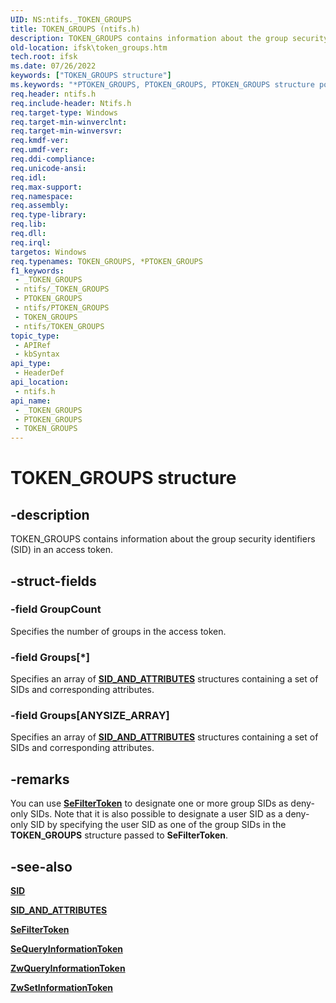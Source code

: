 ```yaml
---
UID: NS:ntifs._TOKEN_GROUPS
title: TOKEN_GROUPS (ntifs.h)
description: TOKEN_GROUPS contains information about the group security identifiers (SID) in an access token.
old-location: ifsk\token_groups.htm
tech.root: ifsk
ms.date: 07/26/2022
keywords: ["TOKEN_GROUPS structure"]
ms.keywords: "*PTOKEN_GROUPS, PTOKEN_GROUPS, PTOKEN_GROUPS structure pointer [Installable File System Drivers], TOKEN_GROUPS, TOKEN_GROUPS structure [Installable File System Drivers], _TOKEN_GROUPS, ifsk.token_groups, ntifs/PTOKEN_GROUPS, ntifs/TOKEN_GROUPS, securitystructures_97d0491f-87b4-4e76-8252-fad37cc94c1c.xml"
req.header: ntifs.h
req.include-header: Ntifs.h
req.target-type: Windows
req.target-min-winverclnt: 
req.target-min-winversvr: 
req.kmdf-ver: 
req.umdf-ver: 
req.ddi-compliance: 
req.unicode-ansi: 
req.idl: 
req.max-support: 
req.namespace: 
req.assembly: 
req.type-library: 
req.lib: 
req.dll: 
req.irql: 
targetos: Windows
req.typenames: TOKEN_GROUPS, *PTOKEN_GROUPS
f1_keywords:
 - _TOKEN_GROUPS
 - ntifs/_TOKEN_GROUPS
 - PTOKEN_GROUPS
 - ntifs/PTOKEN_GROUPS
 - TOKEN_GROUPS
 - ntifs/TOKEN_GROUPS
topic_type:
 - APIRef
 - kbSyntax
api_type:
 - HeaderDef
api_location:
 - ntifs.h
api_name:
 - _TOKEN_GROUPS
 - PTOKEN_GROUPS
 - TOKEN_GROUPS
---
```


# TOKEN_GROUPS structure

## -description

TOKEN_GROUPS contains information about the group security identifiers (SID) in an access token.

## -struct-fields

### -field GroupCount

Specifies the number of groups in the access token.

### -field Groups[*]

Specifies an array of [**SID_AND_ATTRIBUTES**](ns-ntifs-_sid_and_attributes.md) structures containing a set of SIDs and corresponding attributes.

### -field Groups[ANYSIZE_ARRAY]

Specifies an array of [**SID_AND_ATTRIBUTES**](ns-ntifs-_sid_and_attributes.md) structures containing a set of SIDs and corresponding attributes.

## -remarks

You can use [**SeFilterToken**](nf-ntifs-sefiltertoken.md) to designate one or more group SIDs as deny-only SIDs. Note that it is also possible to designate a user SID as a deny-only SID by specifying the user SID as one of the group SIDs in the **TOKEN_GROUPS** structure passed to **SeFilterToken**.

## -see-also

[**SID**](ns-ntifs-_sid.md)

[**SID_AND_ATTRIBUTES**](ns-ntifs-_sid_and_attributes.md)

[**SeFilterToken**](nf-ntifs-sefiltertoken.md)

[**SeQueryInformationToken**](nf-ntifs-sequeryinformationtoken.md)

[**ZwQueryInformationToken**](nf-ntifs-zwqueryinformationtoken.md)

[**ZwSetInformationToken**](nf-ntifs-zwsetinformationtoken.md)
